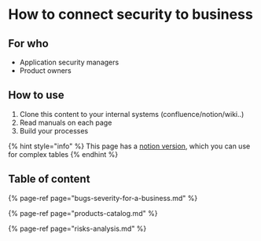 # How to connect security to business

## For who

* Application security managers
* Product owners

## How to use

1. Clone this content to your internal systems \(confluence/notion/wiki..\)
2. Read manuals on each page
3. Build your processes

{% hint style="info" %}
This page has a [notion version](https://www.notion.so/whitespots/Management-6bdb169d54564b04b9508d5ebd83bc4f), which you can use for complex tables
{% endhint %}

## Table of content

{% page-ref page="bugs-severity-for-a-business.md" %}

{% page-ref page="products-catalog.md" %}

{% page-ref page="risks-analysis.md" %}



